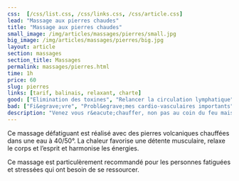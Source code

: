 ```yaml
---
css:  [/css/list.css, /css/links.css, /css/article.css]
lead: "Massage aux pierres chaudes"
title: "Massage aux pierres chaudes"
small_image: /img/articles/massages/pierres/small.jpg
big_image: /img/articles/massages/pierres/big.jpg
layout: article
section: massages
section_title: Massages
permalink: massages/pierres.html
time: 1h
price: 60
slug: pierres
links: [tarif, balinais, relaxant, charte]
good: ["Elimination des toxines", "Relancer la circulation lymphatique", "Oxyg&eacute;nation des tissus", "D&eacute;contraction musculaire", "L&acirc;cher prise", "Am&eacute;liorer la qualit&eacute; du sommeil"]
bad: ["Fi&egrave;vre", "Probl&egrave;mes cardio-vasculaires importants", "Maladies cardiaques", "Affections cutan&eacute;es (ecz&eacute;ma, psoriasis)", "Femmes enceintes"]
description: "Venez vous r&eacute;chauffer, non pas au coin du feu mais avec un bon massage aux pierres chaudes! La chaleur diffus&eacute;e par les pierres volcaniques vous d&eacute;tendra en profondeur!"
---
```

Ce massage défatiguant est réalisé avec des 
pierres volcaniques chauffées dans une eau 
à 40/50°.
La chaleur favorise une détente musculaire, 
relaxe le corps et l’esprit et harmonise les 
énergies.

Ce massage est particulèrement recommandé 
pour les personnes fatiguées et stressées qui ont 
besoin de se ressourcer.



